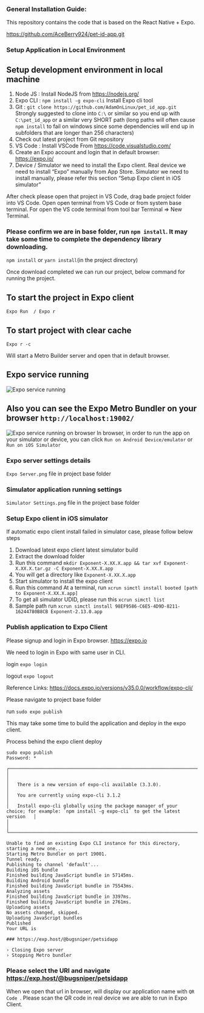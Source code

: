 ### General Installation Guide:

This repository contains the code that is based on the React Native + Expo.

https://github.com/AceBerry924/pet-id-app.git


### Setup Application in Local Environment

## Setup development environment in local machine

1. Node JS : Install NodeJS from https://nodejs.org/
2. Expo CLI : ```npm install -g expo-cli``` Install Expo cli tool
3. Git : ```git clone https://github.com/AdamOnLinux/pet_id_app.git``` Strongly suggested to clone into `C:\` or similar so you end up with `C:\pet_id_app` or a similar very SHORT path (long paths will often cause ```npm install``` to fail on windows since some dependencies will end up in subfolders that are longer than 256 characters)
4. Check out latest project from Git repository
5. VS Code : Install VSCode From https://code.visualstudio.com/
6. Create an Expo account  and login that in default browser: https://expo.io/
7. Device / Simulator we need to install the Expo client. Real device we need to install “Expo” manually from App Store. Simulator we need to install manually, please refer this section “Setup Expo client in iOS simulator”

After check please open that project in VS Code, drag bade project folder into VS Code. Open open terminal from VS Code or from system base terminal.
For open the VS code terminal from tool bar Terminal => New Terminal.

### Please confirm we are in base folder, run ```npm install```. It may take some time to complete the dependency library downloading.

```npm install``` or ```yarn install```(in the project directory)

Once download completed we can run our project, below command for running the project.

## To start the project in Expo client

```Expo Run  / Expo r```

## To start project with clear cache

```Expo r -c```

Will start a Metro Builder server  and open that in default browser.

## Expo service running
![Expo service running](https://content.screencast.com/users/Anatoly_Sokolov/folders/Jing/media/6a51f4f6-0e28-40bb-b6dd-9a584b690f43/2019-03-13_1711.png)
</br>
## Also you can see the Expo Metro Bundler on your browser ```http://localhost:19002/```
![Expo service running on browser](https://content.screencast.com/users/Anatoly_Sokolov/folders/Jing/media/519fbff3-3a61-4d7b-8210-80a7b0185176/2019-03-13_1713.png)
In browser, in order to run the app on your simulator or device, you can click ```Run on Android Device/emulator``` or ```Run on iOS Simulator```

### Expo server settings details

```Expo Server.png``` file in project base folder

### Simulator application running settings

```Simulator Settings.png``` file in the project base folder

### Setup Expo client in iOS simulator

If automatic expo client install failed in simulator case, please follow below steps

1. Download latest expo client latest simulator build
2. Extract the download folder
3. Run this command ```mkdir Exponent-X.XX.X.app && tar xvf Exponent-X.XX.X.tar.gz -C Exponent-X.XX.X.app```
4. You will get a directory like ```Exponent-X.XX.X.app```
5. Start simulator to install the expo client
6. Run this command At a terminal, run ```xcrun simctl install booted [path to Exponent-X.XX.X.app]```
7. To get all simulator UDID, please run this ```xcrun simctl list```
8. Sample path run ```xcrun simctl install 98EF9586-C6E5-4D9D-8211-16244780B8CB Exponent-2.13.0.app```


### Publish application to Expo Client

Please signup and login in Expo browser.
https://expo.io

We need to login in Expo with same user in CLI.

login ```expo login```

logout ```expo logout```

Reference Links: https://docs.expo.io/versions/v35.0.0/workflow/expo-cli/


Please navigate to project base folder

run ```sudo expo publish```

This may take some time to build the application and deploy in the expo client.

Process behind the expo client deploy
 
```log
sudo expo publish
Password: *

┌──────────────────────────────────────────────────────────────────────────────────────────────────────────────────────────────────────────┐
│                                                                                                                                          │
│   There is a new version of expo-cli available (3.3.0).                                                                                  │
│   You are currently using expo-cli 3.1.2                                                                                                 │
│   Install expo-cli globally using the package manager of your choice; for example: `npm install -g expo-cli` to get the latest version   │
│                                                                                                                                          │
└──────────────────────────────────────────────────────────────────────────────────────────────────────────────────────────────────────────┘

Unable to find an existing Expo CLI instance for this directory, starting a new one...
Starting Metro Bundler on port 19001.
Tunnel ready.
Publishing to channel 'default'...
Building iOS bundle
Finished building JavaScript bundle in 57145ms.
Building Android bundle
Finished building JavaScript bundle in 75543ms.
Analyzing assets
Finished building JavaScript bundle in 3397ms.
Finished building JavaScript bundle in 2761ms.
Uploading assets
No assets changed, skipped.
Uploading JavaScript bundles
Published
Your URL is

### https://exp.host/@bugsniper/petsidapp

› Closing Expo server
› Stopping Metro bundler
```

### Please select the URl and navigate  https://exp.host/@bugsniper/petsidapp

When we open that url in browser, will display our application name with ```QR Code ```. Please scan the QR code in real device we are able to run in Expo Client.


